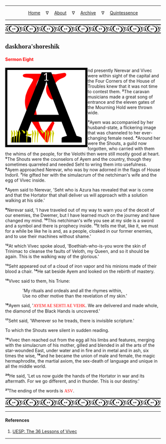 
---

<!--- Local CSS Font Loading -->

<style>
@font-face {
    font-family: HayghinDaedric;
    src: url('../../../../../assets/fonts/ttf/HayghinDaedric.ttf') format('truetype');
    font-weight: medium;
    font-style: normal;
}
</style>

<!--- Jekyll Page Links -->

<center>
<a href="../../../../../index.html">Home</a>
&emsp;&nabla;&emsp;
<a href="../../../../about/index.html">About</a>
&emsp;&nabla;&emsp;
<a href="../../../../archive/index.html">Archive</a>
&emsp;&nabla;&emsp;
<a href="../../../index.html">Quintessence</a>
</center>

<!--- Markdown Body Below: -->

---

<img align="center" alt="Bordering" src="../../../../../assets/images/symbols/velothi_pattern_long_by_lukkar.svg">

## <span style="font-family:HayghinDaedric">daskhora'shoreshik</span>

#### <span style="color:red">Sermon Eight</span>

<img align="left" alt="A" src="../../../project/resources/initials/svg/vivec/initial_08.svg">nd presently Nerevar and Vivec were within sight of the capital and the Four Corners of the House of Troubles knew that it was not time to contest them.
<b>&sup2;</b>The caravan musicians made a great song of entrance and the eleven gates of the Mourning Hold were thrown wide.

<b>&sup3;</b>Ayem was accompanied by her husband-state, a flickering image that was channeled to her ever-changing female need.
<b>&#8308;</b>Around her were the Shouts, a guild now forgotten, who carried with them the whims of the people, for the Velothi then were still mostly good at heart.
<b>&#8309;</b>The Shouts were the counselors of Ayem and the country, though they sometimes quarreled and needed Seht to wring them into usefulness.
<b>&#8310;</b>Ayem approached Nerevar, who was by now adorned in the flags of House Indoril.
<b>&#8311;</b>He gifted her with the simulacrum of the netchiman's wife and the egg of Vivec inside.

<b>&#8312;</b>Ayem said to Nerevar, 'Seht who is Azura has revealed that war is come and that the Hortator that shall deliver us will approach with a solution walking at his side.'

<b>&#8313;</b>Nerevar said, 'I have traveled out of my way to warn you of the deceit of our enemies, the Dwemer, but I have learned much on the journey and have changed my mind.
<b>&sup1;&#8304;</b>This netchiman's wife you see at my side is a sword and a symbol and there is prophecy inside.
<b>&sup1;&sup1;</b>It tells me that, like it, we must for a while be like he is and, as a people, cloaked in our former enemies, and to use their machines without shame.'

<b>&sup1;&sup2;</b>At which Vivec spoke aloud, 'Boethiah-who-is-you wore the skin of Trinimac to cleanse the faults of Veloth, my Queen, and so it should be again. This is the walking way of the glorious.'

<b>&sup1;&sup3;</b>Seht appeared out of a cloud of iron vapor and his minions made of their blood a chair.
<b>&sup1;&#8308;</b>He sat beside Ayem and looked on the rebirth of mastery.

<b>&sup1;&#8309;</b>Vivec said to them, his Triune:

<span style="display:inline-block;padding-left:4em">'My rituals and ordeals and all the rhymes within,</span>\
<span style="display:inline-block;padding-left:4em">Use no other motive than the revelation of my skin.'</span>

<b>&sup1;&#8310;</b>Ayem said,
'<span style="font-family:HayghinDaedric;color:red">AYEM AE SEHTI AE VEHK</span>.
We are delivered and made whole, the diamond of the Black Hands is uncovered.'

<b>&sup1;&#8311;</b>Seht said, 'Wherever so he treads, there is invisible scripture.'

To which the Shouts were silent in sudden reading.

<b>&sup1;&#8312;</b>Vivec then reached out from the egg all his limbs and features, merging with the simulacrum of his mother, gilled and blended in all the arts of the star-wounded East, under water and in fire and in metal and in ash, six times the wise,
<b>&sup1;&#8313;</b>and he became the union of male and female, the magic hermaphrodite, the martial axiom, the sex-death of language and unique in all the middle world.

<b>&sup2;&#8304;</b>He said, 'Let us now guide the hands of the Hortator in war and its aftermath. For we go different, and in thunder. This is our destiny.'

<b>&sup2;&sup1;</b>The ending of the words is
<span style="font-family:HayghinDaedric;color:red">ASV</span>.

<img align="center" alt="Bordering" src="../../../../../assets/images/symbols/velothi_pattern_long_by_lukkar.svg">

---

#### References

1. [UESP: The 36 Lessons of Vivec][1]

[1]: https://en.uesp.net/wiki/Morrowind:36_Lessons_of_Vivec,_Sermon_8

---
